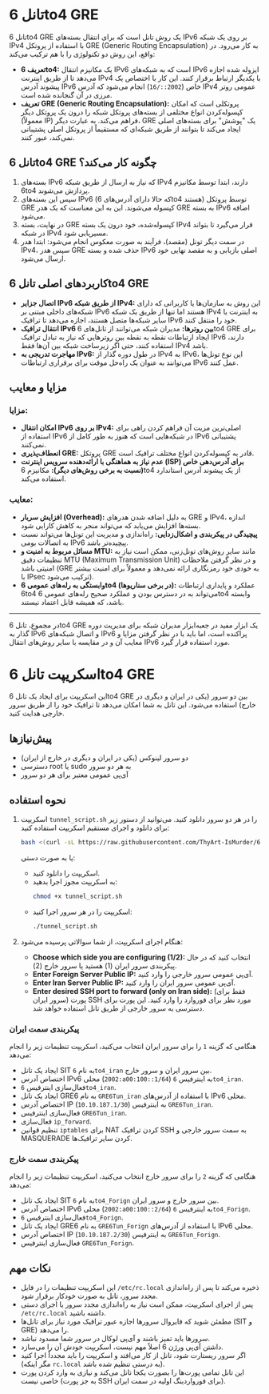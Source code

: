 # تانل 6to4 GRE

تانل 6to4 GRE یک روش تانل است که برای انتقال بسته‌های IPv6 بر روی یک شبکه IPv4 با استفاده از پروتکل GRE (Generic Routing Encapsulation) به کار می‌رود. در واقع، این روش دو تکنولوژی را با هم ترکیب می‌کند:

* **تعریف 6to4:** یک مکانیزم انتقال IPv6 است که به شبکه‌های IPv6 ایزوله شده اجازه می‌دهد تا از طریق اینترنت IPv4 با یکدیگر ارتباط برقرار کنند. این کار با اختصاص یک پیشوند آدرس IPv6 خاص (`2002::/16`) انجام می‌شود که آدرس IPv4 عمومی روتر مرزی در آن گنجانده شده است.
* **تعریف GRE (Generic Routing Encapsulation):** پروتکلی است که امکان کپسوله‌کردن انواع مختلفی از بسته‌های پروتکل شبکه را درون یک پروتکل دیگر (معمولاً IP) فراهم می‌کند. به عبارت دیگر، GRE یک "پوشش" برای بسته‌های اصلی ایجاد می‌کند تا بتوانند از طریق شبکه‌ای که مستقیماً از پروتکل اصلی پشتیبانی نمی‌کند، عبور کنند.

## تانل 6to4 GRE چگونه کار می‌کند؟

1.  بسته‌های IPv6 که نیاز به ارسال از طریق شبکه IPv4 دارند، ابتدا توسط مکانیزم 6to4 پردازش می‌شوند.
2.  سپس این بسته‌های IPv6 (که حالا دارای آدرس‌های 6to4 هستند) توسط پروتکل GRE کپسوله می‌شوند. این به این معناست که یک هدر GRE به بسته IPv6 اضافه می‌شود.
3.  در نهایت، بسته GRE کپسوله‌شده، خود درون یک بسته IPv4 قرار می‌گیرد تا بتواند در شبکه IPv4 مسیریابی شود.
4.  در سمت دیگر تونل (مقصد)، فرآیند به صورت معکوس انجام می‌شود: ابتدا هدر IPv4، سپس هدر GRE حذف شده و بسته IPv6 اصلی بازیابی و به مقصد نهایی خود ارسال می‌شود.

## کاربردهای اصلی تانل 6to4 GRE

* **اتصال جزایر IPv6 از طریق شبکه IPv4:** این روش به سازمان‌ها یا کاربرانی که دارای شبکه‌های داخلی مبتنی بر IPv6 هستند اما تنها از طریق یک شبکه IPv4 به اینترنت یا سایر شبکه‌ها متصل هستند، اجازه می‌دهد تا ترافیک IPv6 خود را منتقل کنند.
* **انتقال ترافیک IPv6 بین روترها:** مدیران شبکه می‌توانند از تانل‌های 6to4 GRE برای ایجاد ارتباطات نقطه به نقطه بین روترهایی که نیاز به تبادل ترافیک IPv6 دارند، استفاده کنند، حتی اگر زیرساخت شبکه بین آن‌ها فقط IPv4 باشد.
* **مهاجرت تدریجی به IPv6:** در طول دوره گذار از IPv4 به IPv6، این نوع تونل‌ها می‌توانند به عنوان یک راه‌حل موقت برای برقراری ارتباطات IPv6 عمل کنند.

## مزایا و معایب

### مزایا:

* **امکان انتقال IPv6 بر روی IPv4:** اصلی‌ترین مزیت آن فراهم کردن راهی برای استفاده از IPv6 در شبکه‌هایی است که هنوز به طور کامل از IPv6 پشتیبانی نمی‌کنند.
* **انعطاف‌پذیری GRE:** پروتکل GRE قادر به کپسوله‌کردن انواع مختلف ترافیک است.
* **عدم نیاز به هماهنگی با ارائه‌دهنده سرویس اینترنت (ISP) برای آدرس‌دهی خاص (نسبت به برخی روش‌های دیگر):** مکانیزم 6to4 از یک پیشوند آدرس استاندارد استفاده می‌کند.

### معایب:

* **افزایش سربار (Overhead):** به دلیل اضافه شدن هدرهای GRE و IPv4، اندازه بسته‌ها افزایش می‌یابد که می‌تواند منجر به کاهش کارایی شود.
* **پیچیدگی در پیکربندی و اشکال‌زدایی:** راه‌اندازی و مدیریت این تونل‌ها می‌تواند نسبت به اتصالات بومی IPv6 پیچیده‌تر باشد.
* **مسائل مربوط به امنیت و MTU:** مانند سایر روش‌های تونل‌زنی، ممکن است نیاز به تنظیمات دقیق MTU (Maximum Transmission Unit) و در نظر گرفتن ملاحظات امنیتی باشد (GRE به خودی خود رمزنگاری ارائه نمی‌دهد و معمولاً برای امنیت بیشتر با IPsec ترکیب می‌شود).
* **وابستگی به رله‌های عمومی 6to4 (در برخی سناریوها):** عملکرد و پایداری ارتباطات 6to4 می‌تواند به در دسترس بودن و عملکرد صحیح رله‌های عمومی 6to4 وابسته باشد، که همیشه قابل اعتماد نیستند.

---

در مجموع، تانل 6to4 GRE یک ابزار مفید در جعبه‌ابزار مدیران شبکه برای مدیریت دوره گذار به IPv6 و اتصال شبکه‌های IPv6 پراکنده است، اما باید با در نظر گرفتن مزایا و معایب آن و در مقایسه با سایر روش‌های انتقال IPv6 مورد استفاده قرار گیرد.
# اسکریپت تانل 6to4 GRE 

این اسکریپت برای ایجاد یک تانل 6to4 GRE بین دو سرور (یکی در ایران و دیگری در خارج) استفاده می‌شود. این تانل به شما امکان می‌دهد تا ترافیک خود را از طریق سرور خارجی هدایت کنید.

## پیش‌نیازها

* دو سرور لینوکس (یکی در ایران و دیگری در خارج از ایران)
* دسترسی root یا sudo به هر دو سرور
* آی‌پی عمومی معتبر برای هر دو سرور

## نحوه استفاده

1.  اسکریپت `tunnel_script.sh` را در هر دو سرور دانلود کنید. می‌توانید از دستور زیر برای دانلود و اجرای مستقیم اسکریپت استفاده کنید:
    ```bash
    bash <(curl -sL https://raw.githubusercontent.com/ThyArt-IsMurder/6to4-GRE/refs/heads/main/tunnel_script.sh)
    ```
    یا به صورت دستی:
    *   اسکریپت را دانلود کنید.
    *   به اسکریپت مجوز اجرا بدهید:
        ```bash
        chmod +x tunnel_script.sh
        ```
    *   اسکریپت را در هر سرور اجرا کنید:
        ```bash
        ./tunnel_script.sh
        ```

2.  هنگام اجرای اسکریپت، از شما سوالاتی پرسیده می‌شود:
    *   **Choose which side you are configuring (1/2):** انتخاب کنید که در حال پیکربندی سرور ایران (1) هستید یا سرور خارج (2).
    *   **Enter Foreign Server Public IP:** آی‌پی عمومی سرور خارجی را وارد کنید.
    *   **Enter Iran Server Public IP:** آی‌پی عمومی سرور ایران را وارد کنید.
    *   **Enter desired SSH port to forward (only on Iran side):** (فقط برای سرور ایران) پورت SSH مورد نظر برای فوروارد را وارد کنید. این پورت برای دسترسی به سرور خارجی از طریق تانل استفاده خواهد شد.

### پیکربندی سمت ایران

هنگامی که گزینه `1` را برای سرور ایران انتخاب می‌کنید، اسکریپت تنظیمات زیر را انجام می‌دهد:

*   ایجاد یک تانل SIT به نام `6to4_iran` بین سرور ایران و سرور خارج.
*   اختصاص آدرس IPv6 محلی (`2002:a00:100::1/64`) به اینترفیس `6to4_iran`.
*   فعال‌سازی اینترفیس `6to4_iran`.
*   ایجاد یک تانل GRE6 به نام `GRE6Tun_iran` با استفاده از آدرس‌های IPv6 محلی.
*   اختصاص آدرس IP (`10.10.187.1/30`) به اینترفیس `GRE6Tun_iran`.
*   فعال‌سازی اینترفیس `GRE6Tun_iran`.
*   فعال‌سازی `ip_forward`.
*   تنظیم قوانین `iptables` برای NAT کردن ترافیک SSH به سمت سرور خارجی و MASQUERADE کردن سایر ترافیک‌ها.

### پیکربندی سمت خارج

هنگامی که گزینه `2` را برای سرور خارج انتخاب می‌کنید، اسکریپت تنظیمات زیر را انجام می‌دهد:

*   ایجاد یک تانل SIT به نام `6to4_Forign` بین سرور خارج و سرور ایران.
*   اختصاص آدرس IPv6 محلی (`2002:a00:100::2/64`) به اینترفیس `6to4_Forign`.
*   فعال‌سازی اینترفیس `6to4_Forign`.
*   ایجاد یک تانل GRE6 به نام `GRE6Tun_Forign` با استفاده از آدرس‌های IPv6 محلی.
*   اختصاص آدرس IP (`10.10.187.2/30`) به اینترفیس `GRE6Tun_Forign`.
*   فعال‌سازی اینترفیس `GRE6Tun_Forign`.

## نکات مهم

*   این اسکریپت تنظیمات را در فایل `/etc/rc.local` ذخیره می‌کند تا پس از راه‌اندازی مجدد سرور، تانل به صورت خودکار برقرار شود. 
*   پس از اجرای اسکریپت، ممکن است نیاز به راه‌اندازی مجدد سرور یا اجرای دستی `/etc/rc.local` داشته باشید. 
*   مطمئن شوید که فایروال سرورها اجازه عبور ترافیک مورد نیاز برای تانل‌ها (SIT و GRE) را می‌دهد.
*   سرورها باید تمیز باشند و آی‌پی لوکال در سرور شما مسدود نباشد. 
*   داشتن آی‌پی ورژن 6 اصلاً مهم نیست، اسکریپت خودش آن را می‌سازد. 
*   اگر سرور ریستارت شود، تانل از کار می‌افتد و اسکریپت را باید مجدداً اجرا کنید (مگر اینکه `rc.local` به درستی تنظیم شده باشد). 
*   این تانل تمامی پورت‌ها را بصورت یکجا تانل می‌کند و نیازی به وارد کردن پورت خاصی نیست (به جز پورت SSH برای فورواردینگ اولیه در سمت ایران). 

